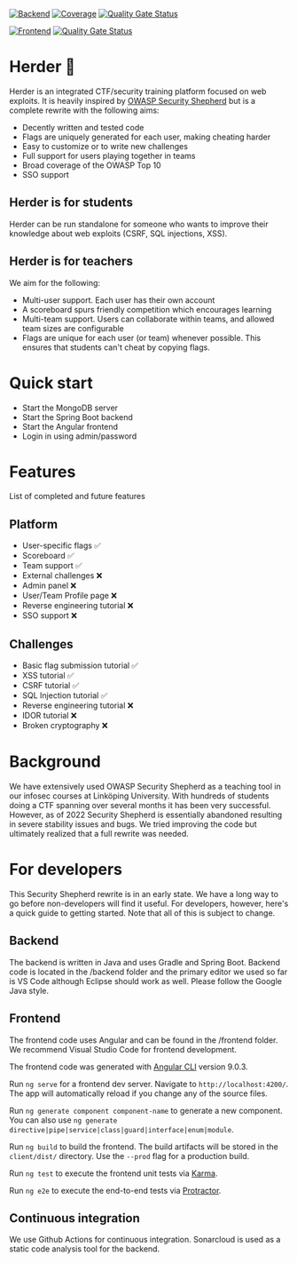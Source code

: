 [![Backend](https://github.com/etnoy/herder/actions/workflows/backend.yml/badge.svg)](https://github.com/etnoy/herder/actions/workflows/backend.yml)
[![Coverage](https://sonarcloud.io/api/project_badges/measure?project=etnoy_herder&metric=coverage)](https://sonarcloud.io/dashboard?id=etnoy_herder)
[![Quality Gate Status](https://sonarcloud.io/api/project_badges/measure?project=etnoy_herder&metric=alert_status)](https://sonarcloud.io/dashboard?id=etnoy_herder)

[![Frontend](https://github.com/etnoy/herder/actions/workflows/frontend.yml/badge.svg)](https://github.com/etnoy/herder/actions/workflows/frontend.yml)
[![Quality Gate Status](https://sonarcloud.io/api/project_badges/measure?project=etnoy_herder_frontend&metric=alert_status)](https://sonarcloud.io/summary/new_code?id=etnoy_herder_frontend)

# Herder 🐑
Herder is an integrated CTF/security training platform focused on web exploits. It is heavily inspired by [OWASP Security Shepherd](https://github.com/OWASP/SecurityShepherd) but is a complete rewrite with the following aims:
* Decently written and tested code
* Flags are uniquely generated for each user, making cheating harder
* Easy to customize or to write new challenges
* Full support for users playing together in teams
* Broad coverage of the OWASP Top 10
* SSO support

## Herder is for students
Herder can be run standalone for someone who wants to improve their knowledge about web exploits (CSRF, SQL injections, XSS).

## Herder is for teachers
We aim for the following:
* Multi-user support. Each user has their own account
* A scoreboard spurs friendly competition which encourages learning
* Multi-team support. Users can collaborate within teams, and allowed team sizes are configurable
* Flags are unique for each user (or team) whenever possible. This ensures that students can't cheat by copying flags.

# Quick start
* Start the MongoDB server
* Start the Spring Boot backend
* Start the Angular frontend
* Login in using admin/password

# Features
List of completed and future features
## Platform
* User-specific flags ✅
* Scoreboard ✅
* Team support ✅
* External challenges ❌
* Admin panel ❌
* User/Team Profile page ❌
* Reverse engineering tutorial ❌
* SSO support ❌

## Challenges
* Basic flag submission tutorial ✅
* XSS tutorial ✅
* CSRF tutorial ✅
* SQL Injection tutorial ✅
* Reverse engineering tutorial ❌
* IDOR tutorial ❌
* Broken cryptography ❌

# Background
We have extensively used OWASP Security Shepherd as a teaching tool in our infosec courses at Linköping University. With hundreds of students doing a CTF spanning over several months it has been very successful. However, as of 2022 Security Shepherd is essentially abandoned resulting in severe stability issues and bugs. We tried improving the code but ultimately realized that a full rewrite was needed. 

# For developers
This Security Shepherd rewrite is in an early state. We have a long way to go before non-developers will find it useful. For developers, however, here's a quick guide to getting started. Note that all of this is subject to change.

## Backend
The backend is written in Java and uses Gradle and Spring Boot. Backend code is located in the /backend folder and the primary editor we used so far is VS Code although Eclipse should work as well. Please follow the Google Java style.

## Frontend
The frontend code uses Angular and can be found in the /frontend folder. We recommend Visual Studio Code for frontend development.

The frontend code was generated with [Angular CLI](https://github.com/angular/angular-cli) version 9.0.3.

Run `ng serve` for a frontend dev server. Navigate to `http://localhost:4200/`. The app will automatically reload if you change any of the source files.

Run `ng generate component component-name` to generate a new component. You can also use `ng generate directive|pipe|service|class|guard|interface|enum|module`.

Run `ng build` to build the frontend. The build artifacts will be stored in the `client/dist/` directory. Use the `--prod` flag for a production build.

Run `ng test` to execute the frontend unit tests via [Karma](https://karma-runner.github.io).

Run `ng e2e` to execute the end-to-end tests via [Protractor](http://www.protractortest.org/).

## Continuous integration
We use Github Actions for continuous integration. Sonarcloud is used as a static code analysis tool for the backend.
